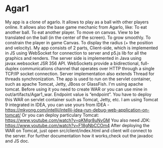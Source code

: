 # Agar1
My app is a clone of agarIo. It allows to play as a ball with other players online.
It allows also the base game mechanic from AgarIo, like:
To eat another ball.
To eat another player.
To move on canvas.
View to be translated on the ball (in the center of the screen).
To grow smoothly.
To constrain the player in game Canvas.
To display the radius (+ the position and velocity).
My app consists of 2 parts, Client-side, which is implemented in JS using WebSocket for connection to server and p5.js lib for all the graphics and renders. The server side is implemented in Java using javax.websocket JSR 356 API.
WebSockets provide a bidirectional, full-duplex communications channel
that operates over HTTP through a single TCP/IP socket connection.
Server implementation also extends Thread for threads synchronization.
The app is  used to run on the servlet container, such as apache Tomcat, Jetty, JBoss or GlassFish.
I'm using apache tomcat.
 Before using it you need to create WAR  or you can use mine in out/artifacts/Agar1_war.
Endpoint value is “endpoint”.
You have  to deploy this WAR on servlet container such as Tomcat, Jetty, etc.
I am using Tomcat 9 integrated in IDEA, you can use yours from IDEA -https://mkyong.com/intellij/intellij-idea-run-debug-web-application-on-tomcat/
Or you can deploy particulary Tomcat:
https://www.youtube.com/watch?v=pKMgr8uNvGM
You also need JDK:
https://www.youtube.com/watch?v=F18gNbCCOm4
After deploying the WAR on Tomcat, just open src/client/index.html and client will connect to the server.
For further documentation how it works,check out the javadoc and JS doc.

